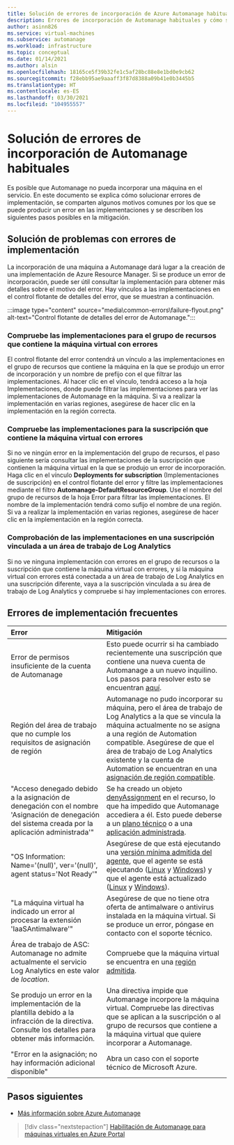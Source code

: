 ```yaml
---
title: Solución de errores de incorporación de Azure Automanage habituales
description: Errores de incorporación de Automanage habituales y cómo solucionarlos
author: asinn826
ms.service: virtual-machines
ms.subservice: automanage
ms.workload: infrastructure
ms.topic: conceptual
ms.date: 01/14/2021
ms.author: alsin
ms.openlocfilehash: 18165ce5f39b32fe1c5af28bc88e8e1bd0e9cb62
ms.sourcegitcommit: f28ebb95ae9aaaff3f87d8388a09b41e0b3445b5
ms.translationtype: HT
ms.contentlocale: es-ES
ms.lasthandoff: 03/30/2021
ms.locfileid: "104955557"
---
```

# <a name="troubleshoot-common-automanage-onboarding-errors"></a>Solución de errores de incorporación de Automanage habituales
Es posible que Automanage no pueda incorporar una máquina en el servicio. En este documento se explica cómo solucionar errores de implementación, se comparten algunos motivos comunes por los que se puede producir un error en las implementaciones y se describen los siguientes pasos posibles en la mitigación.

## <a name="troubleshooting-deployment-failures"></a>Solución de problemas con errores de implementación
La incorporación de una máquina a Automanage dará lugar a la creación de una implementación de Azure Resource Manager. Si se produce un error de incorporación, puede ser útil consultar la implementación para obtener más detalles sobre el motivo del error. Hay vínculos a las implementaciones en el control flotante de detalles del error, que se muestran a continuación.

:::image type="content" source="media\common-errors\failure-flyout.png" alt-text="Control flotante de detalles del error de Automanage.":::

### <a name="check-the-deployments-for-the-resource-group-containing-the-failed-vm"></a>Compruebe las implementaciones para el grupo de recursos que contiene la máquina virtual con errores
El control flotante del error contendrá un vínculo a las implementaciones en el grupo de recursos que contiene la máquina en la que se produjo un error de incorporación y un nombre de prefijo con el que filtrar las implementaciones. Al hacer clic en el vínculo, tendrá acceso a la hoja Implementaciones, donde puede filtrar las implementaciones para ver las implementaciones de Automanage en la máquina. Si va a realizar la implementación en varias regiones, asegúrese de hacer clic en la implementación en la región correcta.

### <a name="check-the-deployments-for-the-subscription-containing-the-failed-vm"></a>Compruebe las implementaciones para la suscripción que contiene la máquina virtual con errores
Si no ve ningún error en la implementación del grupo de recursos, el paso siguiente sería consultar las implementaciones de la suscripción que contienen la máquina virtual en la que se produjo un error de incorporación. Haga clic en el vínculo **Deployments for subscription** (Implementaciones de suscripción) en el control flotante del error y filtre las implementaciones mediante el filtro **Automanage-DefaultResourceGroup**. Use el nombre del grupo de recursos de la hoja Error para filtrar las implementaciones. El nombre de la implementación tendrá como sufijo el nombre de una región. Si va a realizar la implementación en varias regiones, asegúrese de hacer clic en la implementación en la región correcta.

### <a name="check-deployments-in-a-subscription-linked-to-a-log-analytics-workspace"></a>Comprobación de las implementaciones en una suscripción vinculada a un área de trabajo de Log Analytics
Si no ve ninguna implementación con errores en el grupo de recursos o la suscripción que contiene la máquina virtual con errores, y si la máquina virtual con errores está conectada a un área de trabajo de Log Analytics en una suscripción diferente, vaya a la suscripción vinculada a su área de trabajo de Log Analytics y compruebe si hay implementaciones con errores.

## <a name="common-deployment-errors"></a>Errores de implementación frecuentes

Error |  Mitigación
:-----|:-------------|
Error de permisos insuficiente de la cuenta de Automanage | Esto puede ocurrir si ha cambiado recientemente una suscripción que contiene una nueva cuenta de Automanage a un nuevo inquilino. Los pasos para resolver esto se encuentran [aquí](./repair-automanage-account.md).
Región del área de trabajo que no cumple los requisitos de asignación de región | Automanage no pudo incorporar su máquina, pero el área de trabajo de Log Analytics a la que se vincula la máquina actualmente no se asigna a una región de Automation compatible. Asegúrese de que el área de trabajo de Log Analytics existente y la cuenta de Automation se encuentran en una [asignación de región compatible](../automation/how-to/region-mappings.md).
"Acceso denegado debido a la asignación de denegación con el nombre 'Asignación de denegación del sistema creada por la aplicación administrada'" | Se ha creado un objeto [denyAssignment](../role-based-access-control/deny-assignments.md) en el recurso, lo que ha impedido que Automanage accediera a él. Esto puede deberse a un [plano técnico](../governance/blueprints/concepts/resource-locking.md) o a una [aplicación administrada](../azure-resource-manager/managed-applications/overview.md).
"OS Information: Name='(null)', ver='(null)', agent status='Not Ready'" | Asegúrese de que está ejecutando una [versión mínima admitida del agente](/troubleshoot/azure/virtual-machines/support-extensions-agent-version), que el agente se está ejecutando ([Linux](/troubleshoot/azure/virtual-machines/linux-azure-guest-agent) y [Windows](/troubleshoot/azure/virtual-machines/windows-azure-guest-agent)) y que el agente está actualizado ([Linux](../virtual-machines/extensions/update-linux-agent.md) y [Windows](../virtual-machines/extensions/agent-windows.md)).
"La máquina virtual ha indicado un error al procesar la extensión 'IaaSAntimalware'" | Asegúrese de que no tiene otra oferta de antimalware o antivirus instalada en la máquina virtual. Si se produce un error, póngase en contacto con el soporte técnico.
Área de trabajo de ASC: Automanage no admite actualmente el servicio Log Analytics en este valor de _location_. | Compruebe que la máquina virtual se encuentra en una [región admitida](./automanage-virtual-machines.md#supported-regions).
Se produjo un error en la implementación de la plantilla debido a la infracción de la directiva. Consulte los detalles para obtener más información. | Una directiva impide que Automanage incorpore la máquina virtual. Compruebe las directivas que se aplican a la suscripción o al grupo de recursos que contiene a la máquina virtual que quiere incorporar a Automanage.
"Error en la asignación; no hay información adicional disponible" | Abra un caso con el soporte técnico de Microsoft Azure.

## <a name="next-steps"></a>Pasos siguientes

* [Más información sobre Azure Automanage](./automanage-virtual-machines.md)

> [!div class="nextstepaction"]
> [Habilitación de Automanage para máquinas virtuales en Azure Portal](quick-create-virtual-machines-portal.md)